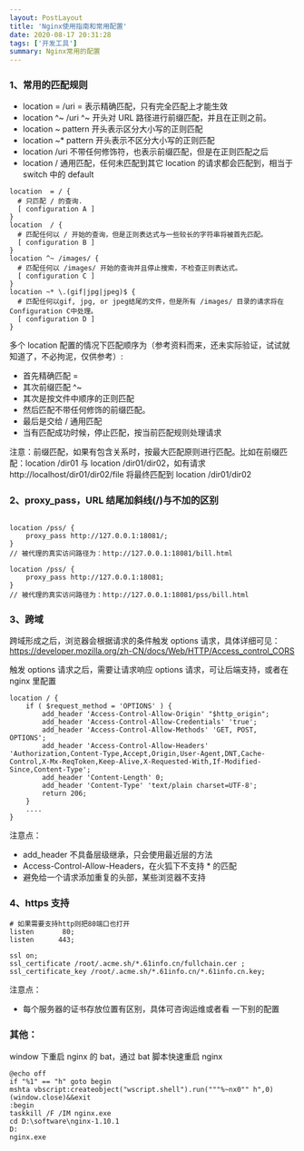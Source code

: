 ```yaml
---
layout: PostLayout
title: 'Nginx使用指南和常用配置'
date: 2020-08-17 20:31:28
tags: ['开发工具']
summary: Nginx常用的配置
---
```


### 1、常用的匹配规则

- location = /uri = 表示精确匹配，只有完全匹配上才能生效
- location ^~ /uri ^~ 开头对 URL 路径进行前缀匹配，并且在正则之前。
- location ~ pattern 开头表示区分大小写的正则匹配
- location ~\* pattern 开头表示不区分大小写的正则匹配
- location /uri 不带任何修饰符，也表示前缀匹配，但是在正则匹配之后
- location / 通用匹配，任何未匹配到其它 location 的请求都会匹配到，相当于 switch 中的 default

```
location  = / {
  # 只匹配 / 的查询.
  [ configuration A ]
}
location  / {
  # 匹配任何以 / 开始的查询，但是正则表达式与一些较长的字符串将被首先匹配。
  [ configuration B ]
}
location ^~ /images/ {
  # 匹配任何以 /images/ 开始的查询并且停止搜索，不检查正则表达式。
  [ configuration C ]
}
location ~* \.(gif|jpg|jpeg)$ {
  # 匹配任何以gif, jpg, or jpeg结尾的文件，但是所有 /images/ 目录的请求将在Configuration C中处理。
  [ configuration D ]
}
```

多个 location 配置的情况下匹配顺序为（参考资料而来，还未实际验证，试试就知道了，不必拘泥，仅供参考）:

- 首先精确匹配 =
- 其次前缀匹配 ^~
- 其次是按文件中顺序的正则匹配
- 然后匹配不带任何修饰的前缀匹配。
- 最后是交给 / 通用匹配
- 当有匹配成功时候，停止匹配，按当前匹配规则处理请求

注意：前缀匹配，如果有包含关系时，按最大匹配原则进行匹配。比如在前缀匹配：location /dir01 与 location /dir01/dir02，如有请求 http://localhost/dir01/dir02/file 将最终匹配到 location /dir01/dir02

### 2、proxy_pass，URL 结尾加斜线(/)与不加的区别

```

location /pss/ {
    proxy_pass http://127.0.0.1:18081/;
}
// 被代理的真实访问路径为：http://127.0.0.1:18081/bill.html

location /pss/ {
    proxy_pass http://127.0.0.1:18081;
}
// 被代理的真实访问路径为：http://127.0.0.1:18081/pss/bill.html
```

### 3、跨域

跨域形成之后，浏览器会根据请求的条件触发 options 请求，具体详细可见：https://developer.mozilla.org/zh-CN/docs/Web/HTTP/Access_control_CORS

触发 options 请求之后，需要让请求响应 options 请求，可让后端支持，或者在 nginx 里配置

```
location / {
    if ( $request_method = 'OPTIONS' ) {
        add_header 'Access-Control-Allow-Origin' "$http_origin";
        add_header 'Access-Control-Allow-Credentials' 'true';
        add_header 'Access-Control-Allow-Methods' 'GET, POST, OPTIONS';
        add_header 'Access-Control-Allow-Headers' 'Authorization,Content-Type,Accept,Origin,User-Agent,DNT,Cache-Control,X-Mx-ReqToken,Keep-Alive,X-Requested-With,If-Modified-Since,Content-Type';
        add_header 'Content-Length' 0;
        add_header 'Content-Type' 'text/plain charset=UTF-8';
        return 206;
    }
    ....
}
```

注意点：

- add_header 不具备层级继承，只会使用最近层的方法
- Access-Control-Allow-Headers，在火狐下不支持 \* 的匹配
- 避免给一个请求添加重复的头部，某些浏览器不支持

### 4、https 支持

```
# 如果需要支持http则把80端口也打开
listen       80;
listen      443;

ssl on;
ssl_certificate /root/.acme.sh/*.61info.cn/fullchain.cer ;
ssl_certificate_key /root/.acme.sh/*.61info.cn/*.61info.cn.key;
```

注意点：

- 每个服务器的证书存放位置有区别，具体可咨询运维或者看 一下别的配置

### 其他：

window 下重启 nginx 的 bat，通过 bat 脚本快速重启 nginx

```
@echo off
if "%1" == "h" goto begin
mshta vbscript:createobject("wscript.shell").run("""%~nx0"" h",0)(window.close)&&exit
:begin
taskkill /F /IM nginx.exe
cd D:\software\nginx-1.10.1
D:
nginx.exe
```
